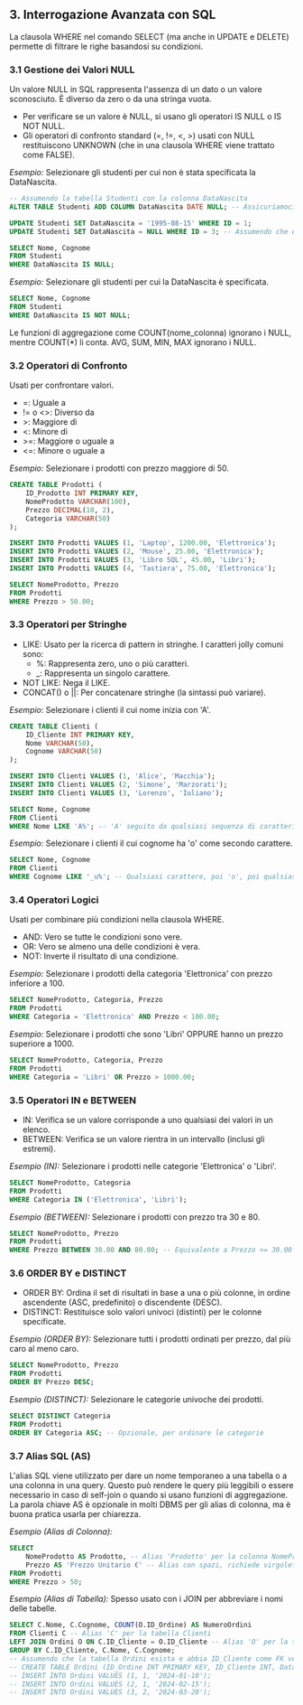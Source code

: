 ## **3. Interrogazione Avanzata con SQL**

La clausola WHERE nel comando SELECT (ma anche in UPDATE e DELETE) permette di filtrare le righe basandosi su condizioni.

### **3.1 Gestione dei Valori NULL**

Un valore NULL in SQL rappresenta l'assenza di un dato o un valore sconosciuto. È diverso da zero o da una stringa vuota.

- Per verificare se un valore è NULL, si usano gli operatori IS NULL o IS NOT NULL.
- Gli operatori di confronto standard (=, !=, <, >) usati con NULL restituiscono UNKNOWN (che in una clausola WHERE viene trattato come FALSE).

*Esempio:* Selezionare gli studenti per cui non è stata specificata la DataNascita.

```sql
-- Assumendo la tabella Studenti con la colonna DataNascita  
ALTER TABLE Studenti ADD COLUMN DataNascita DATE NULL; -- Assicuriamoci che esista e possa essere NULL  

UPDATE Studenti SET DataNascita = '1995-08-15' WHERE ID = 1;  
UPDATE Studenti SET DataNascita = NULL WHERE ID = 3; -- Assumendo che esista uno studente con ID 3  

SELECT Nome, Cognome  
FROM Studenti  
WHERE DataNascita IS NULL;
```

*Esempio:* Selezionare gli studenti per cui la DataNascita è specificata.

```sql
SELECT Nome, Cognome  
FROM Studenti  
WHERE DataNascita IS NOT NULL;
```

Le funzioni di aggregazione come COUNT(nome_colonna) ignorano i NULL, mentre COUNT(*) li conta. AVG, SUM, MIN, MAX ignorano i NULL.

### **3.2 Operatori di Confronto**

Usati per confrontare valori.

- =: Uguale a
- != o <>: Diverso da
- \>: Maggiore di
- <: Minore di
- \>=: Maggiore o uguale a
- <=: Minore o uguale a

*Esempio:* Selezionare i prodotti con prezzo maggiore di 50.

```sql
CREATE TABLE Prodotti (  
    ID_Prodotto INT PRIMARY KEY,  
    NomeProdotto VARCHAR(100),  
    Prezzo DECIMAL(10, 2),  
    Categoria VARCHAR(50)  
);  

INSERT INTO Prodotti VALUES (1, 'Laptop', 1200.00, 'Elettronica');  
INSERT INTO Prodotti VALUES (2, 'Mouse', 25.00, 'Elettronica');  
INSERT INTO Prodotti VALUES (3, 'Libro SQL', 45.00, 'Libri');  
INSERT INTO Prodotti VALUES (4, 'Tastiera', 75.00, 'Elettronica');  

SELECT NomeProdotto, Prezzo  
FROM Prodotti  
WHERE Prezzo > 50.00;
```

### **3.3 Operatori per Stringhe**

- LIKE: Usato per la ricerca di pattern in stringhe. I caratteri jolly comuni sono:
  - %: Rappresenta zero, uno o più caratteri.
  - _: Rappresenta un singolo carattere.
- NOT LIKE: Nega il LIKE.
- CONCAT() o ||: Per concatenare stringhe (la sintassi può variare).

*Esempio:* Selezionare i clienti il cui nome inizia con 'A'.

```sql
CREATE TABLE Clienti (  
    ID_Cliente INT PRIMARY KEY,  
    Nome VARCHAR(50),  
    Cognome VARCHAR(50)  
);  

INSERT INTO Clienti VALUES (1, 'Alice', 'Macchia');  
INSERT INTO Clienti VALUES (2, 'Simone', 'Marzorati');  
INSERT INTO Clienti VALUES (3, 'Lorenzo', 'Iuliano');  

SELECT Nome, Cognome  
FROM Clienti  
WHERE Nome LIKE 'A%'; -- 'A' seguito da qualsiasi sequenza di caratteri
```

*Esempio:* Selezionare i clienti il cui cognome ha 'o' come secondo carattere.

```sql
SELECT Nome, Cognome  
FROM Clienti  
WHERE Cognome LIKE '_u%'; -- Qualsiasi carattere, poi 'o', poi qualsiasi sequenza
```

### **3.4 Operatori Logici**

Usati per combinare più condizioni nella clausola WHERE.

- AND: Vero se tutte le condizioni sono vere.
- OR: Vero se almeno una delle condizioni è vera.
- NOT: Inverte il risultato di una condizione.

*Esempio:* Selezionare i prodotti della categoria 'Elettronica' con prezzo inferiore a 100.

```sql
SELECT NomeProdotto, Categoria, Prezzo  
FROM Prodotti  
WHERE Categoria = 'Elettronica' AND Prezzo < 100.00;
```

*Esempio:* Selezionare i prodotti che sono 'Libri' OPPURE hanno un prezzo superiore a 1000.

```sql
SELECT NomeProdotto, Categoria, Prezzo  
FROM Prodotti  
WHERE Categoria = 'Libri' OR Prezzo > 1000.00;
```

### **3.5 Operatori IN e BETWEEN**

- IN: Verifica se un valore corrisponde a uno qualsiasi dei valori in un elenco.
- BETWEEN: Verifica se un valore rientra in un intervallo (inclusi gli estremi).

*Esempio (IN):* Selezionare i prodotti nelle categorie 'Elettronica' o 'Libri'.

```sql
SELECT NomeProdotto, Categoria  
FROM Prodotti  
WHERE Categoria IN ('Elettronica', 'Libri');
```

*Esempio (BETWEEN):* Selezionare i prodotti con prezzo tra 30 e 80.

```sql
SELECT NomeProdotto, Prezzo  
FROM Prodotti  
WHERE Prezzo BETWEEN 30.00 AND 80.00; -- Equivalente a Prezzo >= 30.00 AND Prezzo <= 80.00
```

### **3.6 ORDER BY e DISTINCT**

- ORDER BY: Ordina il set di risultati in base a una o più colonne, in ordine ascendente (ASC, predefinito) o discendente (DESC).
- DISTINCT: Restituisce solo valori univoci (distinti) per le colonne specificate.

*Esempio (ORDER BY):* Selezionare tutti i prodotti ordinati per prezzo, dal più caro al meno caro.

```sql
SELECT NomeProdotto, Prezzo  
FROM Prodotti  
ORDER BY Prezzo DESC;
```

*Esempio (DISTINCT):* Selezionare le categorie univoche dei prodotti.

```sql
SELECT DISTINCT Categoria  
FROM Prodotti  
ORDER BY Categoria ASC; -- Opzionale, per ordinare le categorie
```

### **3.7 Alias SQL (AS)**

L'alias SQL viene utilizzato per dare un nome temporaneo a una tabella o a una colonna in una query. Questo può rendere le query più leggibili o essere necessario in caso di self-join o quando si usano funzioni di aggregazione. La parola chiave AS è opzionale in molti DBMS per gli alias di colonna, ma è buona pratica usarla per chiarezza.

*Esempio (Alias di Colonna):*

```sql
SELECT  
    NomeProdotto AS Prodotto, -- Alias 'Prodotto' per la colonna NomeProdotto  
    Prezzo AS 'Prezzo Unitario €' -- Alias con spazi, richiede virgolette  
FROM Prodotti  
WHERE Prezzo > 50;
```

*Esempio (Alias di Tabella):* Spesso usato con i JOIN per abbreviare i nomi delle tabelle.

```sql
SELECT C.Nome, C.Cognome, COUNT(O.ID_Ordine) AS NumeroOrdini  
FROM Clienti C -- Alias 'C' per la tabella Clienti  
LEFT JOIN Ordini O ON C.ID_Cliente = O.ID_Cliente -- Alias 'O' per la tabella Ordini  
GROUP BY C.ID_Cliente, C.Nome, C.Cognome;  
-- Assumendo che la tabella Ordini esista e abbia ID_Cliente come FK verso Clienti  
-- CREATE TABLE Ordini (ID_Ordine INT PRIMARY KEY, ID_Cliente INT, DataOrdine DATE, FOREIGN KEY (ID_Cliente) REFERENCES Clienti(ID_Cliente));  
-- INSERT INTO Ordini VALUES (1, 1, '2024-01-10');  
-- INSERT INTO Ordini VALUES (2, 1, '2024-02-15');  
-- INSERT INTO Ordini VALUES (3, 2, '2024-03-20');
```
